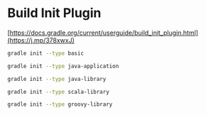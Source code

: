 # Build Init Plugin

[https://docs.gradle.org/current/userguide/build_init_plugin.html](https://j.mp/378xwxJ)

```bash
gradle init --type basic
```

```bash
gradle init --type java-application
```

```bash
gradle init --type java-library
```

```bash
gradle init --type scala-library
```

```bash
gradle init --type groovy-library
```
